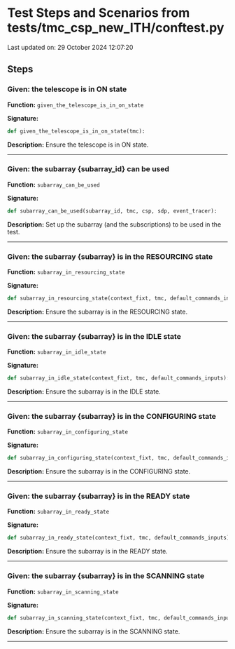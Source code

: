 # Test Steps and Scenarios from tests/tmc_csp_new_ITH/conftest.py

Last updated on: 29 October 2024 12:07:20

## Steps

### Given: the telescope is in ON state

**Function:** `given_the_telescope_is_in_on_state`

**Signature:**
```python
def given_the_telescope_is_in_on_state(tmc):
```

**Description:**
Ensure the telescope is in ON state.

---

### Given: the subarray {subarray_id} can be used

**Function:** `subarray_can_be_used`

**Signature:**
```python
def subarray_can_be_used(subarray_id, tmc, csp, sdp, event_tracer):
```

**Description:**
Set up the subarray (and the subscriptions) to be used in the test.

---

### Given: the subarray {subarray} is in the RESOURCING state

**Function:** `subarray_in_resourcing_state`

**Signature:**
```python
def subarray_in_resourcing_state(context_fixt, tmc, default_commands_inputs):
```

**Description:**
Ensure the subarray is in the RESOURCING state.

---

### Given: the subarray {subarray} is in the IDLE state

**Function:** `subarray_in_idle_state`

**Signature:**
```python
def subarray_in_idle_state(context_fixt, tmc, default_commands_inputs):
```

**Description:**
Ensure the subarray is in the IDLE state.

---

### Given: the subarray {subarray} is in the CONFIGURING state

**Function:** `subarray_in_configuring_state`

**Signature:**
```python
def subarray_in_configuring_state(context_fixt, tmc, default_commands_inputs):
```

**Description:**
Ensure the subarray is in the CONFIGURING state.

---

### Given: the subarray {subarray} is in the READY state

**Function:** `subarray_in_ready_state`

**Signature:**
```python
def subarray_in_ready_state(context_fixt, tmc, default_commands_inputs):
```

**Description:**
Ensure the subarray is in the READY state.

---

### Given: the subarray {subarray} is in the SCANNING state

**Function:** `subarray_in_scanning_state`

**Signature:**
```python
def subarray_in_scanning_state(context_fixt, tmc, default_commands_inputs):
```

**Description:**
Ensure the subarray is in the SCANNING state.

---

